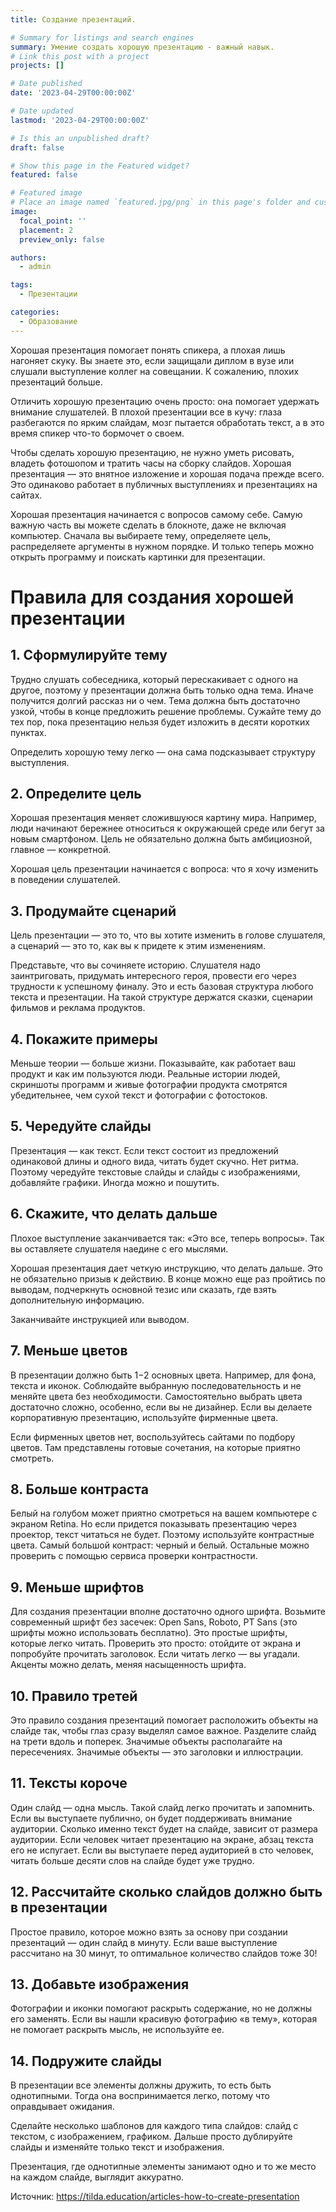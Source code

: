 ```yaml
---
title: Создание презентаций.

# Summary for listings and search engines
summary: Умение создать хорошую презентацию - важный навык.
# Link this post with a project
projects: []

# Date published
date: '2023-04-29T00:00:00Z'

# Date updated
lastmod: '2023-04-29T00:00:00Z'

# Is this an unpublished draft?
draft: false

# Show this page in the Featured widget?
featured: false

# Featured image
# Place an image named `featured.jpg/png` in this page's folder and customize its options here.
image:
  focal_point: ''
  placement: 2
  preview_only: false

authors:
  - admin

tags:
  - Презентации

categories:
  - Образование
---
```






Хорошая презентация помогает понять спикера, а плохая лишь нагоняет скуку. Вы знаете это, если защищали диплом в вузе или слушали выступление коллег на совещании. К сожалению, плохих презентаций больше.

Отличить хорошую презентацию очень просто: она помогает удержать внимание слушателей. В плохой презентации все в кучу: глаза разбегаются по ярким слайдам, мозг пытается обработать текст, а в это время спикер что-то бормочет о своем.

Чтобы сделать хорошую презентацию, не нужно уметь рисовать, владеть фотошопом и тратить часы на сборку слайдов. Хорошая презентация — это внятное изложение и хорошая подача прежде всего. Это одинаково работает в публичных выступлениях и презентациях на сайтах.

Хорошая презентация начинается с вопросов самому себе. Самую важную часть вы можете сделать в блокноте, даже не включая компьютер. Сначала вы выбираете тему, определяете цель, распределяете аргументы в нужном порядке. И только теперь можно открыть программу и поискать картинки для презентации.
# Правила для создания хорошей презентации
## 1. Сформулируйте тему
Трудно слушать собеседника, который перескакивает с одного на другое, поэтому у презентации должна быть только одна тема. Иначе получится долгий рассказ ни о чем. Тема должна быть достаточно узкой, чтобы в конце предложить решение проблемы. Сужайте тему до тех пор, пока презентацию нельзя будет изложить в десяти коротких пунктах.

Определить хорошую тему легко — она сама подсказывает структуру выступления.
## 2. Определите цель
Хорошая презентация меняет сложившуюся картину мира. Например, люди начинают бережнее относиться к окружающей среде или бегут за новым смартфоном. Цель не обязательно должна быть амбициозной, главное — конкретной.

Хорошая цель презентации начинается с вопроса: что я хочу изменить в поведении слушателей.
## 3. Продумайте сценарий
Цель презентации — это то, что вы хотите изменить в голове слушателя, а сценарий — это то, как вы к придете к этим изменениям.

Представьте, что вы сочиняете историю. Слушателя надо заинтриговать, придумать интересного героя, провести его через трудности к успешному финалу. Это и есть базовая структура любого текста и презентации. На такой структуре держатся сказки, сценарии фильмов и реклама продуктов.
## 4. Покажите примеры
Меньше теории — больше жизни. Показывайте, как работает ваш продукт и как им пользуются люди. Реальные истории людей, скриншоты программ и живые фотографии продукта смотрятся убедительнее, чем сухой текст и фотографии с фотостоков. 
## 5. Чередуйте слайды
Презентация — как текст. Если текст состоит из предложений одинаковой длины и одного вида, читать будет скучно. Нет ритма. Поэтому чередуйте текстовые слайды и слайды с изображениями, добавляйте графики. Иногда можно и пошутить. 
## 6. Скажите, что делать дальше
Плохое выступление заканчивается так: «Это все, теперь вопросы». Так вы оставляете слушателя наедине с его мыслями.

Хорошая презентация дает четкую инструкцию, что делать дальше. Это не обязательно призыв к действию. В конце можно еще раз пройтись по выводам, подчеркнуть основной тезис или сказать, где взять дополнительную информацию.

Заканчивайте инструкцией или выводом.
## 7. Меньше цветов
В презентации должно быть 1−2 основных цвета. Например, для фона, текста и иконок. Соблюдайте выбранную последовательность и не меняйте цвета без необходимости. Самостоятельно выбрать цвета достаточно сложно, особенно, если вы не дизайнер. Если вы делаете корпоративную презентацию, используйте фирменные цвета.

Если фирменных цветов нет, воспользуйтесь сайтами по подбору цветов. Там представлены готовые сочетания, на которые приятно смотреть.
## 8. Больше контраста
Белый на голубом может приятно смотреться на вашем компьютере с экраном Retina. Но если придется показывать презентацию через проектор, текст читаться не будет. Поэтому используйте контрастные цвета. Самый большой контраст: черный и белый. Остальные можно проверить с помощью сервиса проверки контрастности.
## 9. Меньше шрифтов
Для создания презентации вполне достаточно одного шрифта. Возьмите современный шрифт без засечек: Open Sans, Roboto, PT Sans (это шрифты можно использовать бесплатно). Это простые шрифты, которые легко читать. Проверить это просто: отойдите от экрана и попробуйте прочитать заголовок. Если читать легко — вы угадали. Акценты можно делать, меняя насыщенность шрифта.
## 10. Правило третей
Это правило создания презентаций помогает расположить объекты на слайде так, чтобы глаз сразу выделял самое важное. Разделите слайд на трети вдоль и поперек. Значимые объекты располагайте на пересечениях. Значимые объекты — это заголовки и иллюстрации.
## 11. Тексты короче
Один слайд — одна мысль. Такой слайд легко прочитать и запомнить. Если вы выступаете публично, он будет поддерживать внимание аудитории. Сколько именно текст будет на слайде, зависит от размера аудитории. Если человек читает презентацию на экране, абзац текста его не испугает. Если вы выступаете перед аудиторией в сто человек, читать больше десяти слов на слайде будет уже трудно.
## 12. Рассчитайте сколько слайдов должно быть в презентации
Простое правило, которое можно взять за основу при создании презентаций — один слайд в минуту. Если ваше выступление рассчитано на 30 минут, то оптимальное количество слайдов тоже 30!
## 13. Добавьте изображения
Фотографии и иконки помогают раскрыть содержание, но не должны его заменять. Если вы нашли красивую фотографию «в тему», которая не помогает раскрыть мысль, не используйте ее.
## 14. Подружите слайды
В презентации все элементы должны дружить, то есть быть однотипными. Тогда она воспринимается легко, потому что оправдывает ожидания.

Сделайте несколько шаблонов для каждого типа слайдов: слайд с текстом, с изображением, графиком. Дальше просто дублируйте слайды и изменяйте только текст и изображения.

Презентация, где однотипные элементы занимают одно и то же место на каждом слайде, выглядит аккуратно.


Источник: https://tilda.education/articles-how-to-create-presentation
